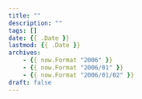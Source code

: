 ```yaml
---
title: ""
description: ""
tags: []
date: {{ .Date }}
lastmod: {{ .Date }}
archives:
    - {{ now.Format "2006" }}
    - {{ now.Format "2006/01" }}
    - {{ now.Format "2006/01/02" }}
draft: false
---
```


